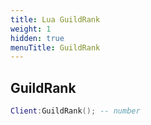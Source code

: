 ```yaml
---
title: Lua GuildRank
weight: 1
hidden: true
menuTitle: GuildRank
---
```

## GuildRank
```lua
Client:GuildRank(); -- number
```